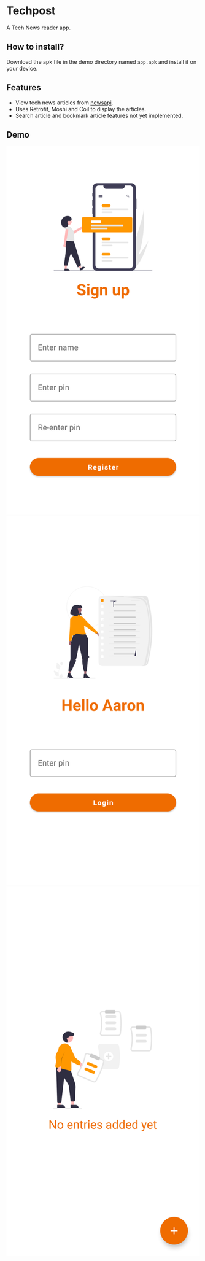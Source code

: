 # Techpost
A Tech News reader app.

## How to install?
Download the apk file in the demo directory named `app.apk` and install it on your device.

## Features
* View tech news articles from [newsapi](https://newsapi.org/).
* Uses Retrofit, Moshi and Coil to display the articles.
* Search article and bookmark article features not yet implemented.

## Demo
![demo-photo-1](https://github.com/aaronalba/talaarawan/blob/main/demo/demo1.png)
![demo-photo-2](https://github.com/aaronalba/talaarawan/blob/main/demo/demo2.png)
![demo-photo-3](https://github.com/aaronalba/talaarawan/blob/main/demo/demo3.png)